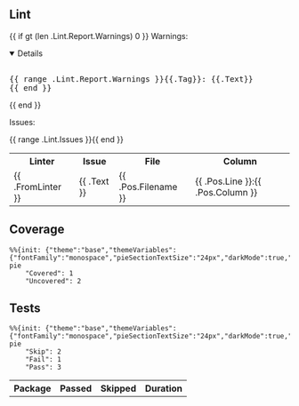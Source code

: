 ## Lint


{{ if gt (len .Lint.Report.Warnings) 0 }}
Warnings: 
<details open>
<pre> 
{{ range .Lint.Report.Warnings }}{{.Tag}}: {{.Text}}
{{ end }} 
</pre>
</details>
{{ end }}


Issues:
<table>
    <tr>
        <th>Linter</th>
        <th>Issue</th>
        <th>File</th>
        <th>Column</th>
    </tr>
    {{ range .Lint.Issues }}<tr>
        <td>{{ .FromLinter }}</td>
        <td>{{ .Text }}</td>
        <td>{{ .Pos.Filename }}</td>
        <td>{{ .Pos.Line }}:{{ .Pos.Column }}</td>
    </tr>{{ end }}
</table>


## Coverage
```mermaid
%%{init: {"theme":"base","themeVariables":{"fontFamily":"monospace","pieSectionTextSize":"24px","darkMode":true,"pie1":"#2da44e","pie2":"#cf222e","pie3":"#dbab0a"}}}%%
pie
    "Covered": 1
    "Uncovered": 2
```


## Tests
```mermaid
%%{init: {"theme":"base","themeVariables":{"fontFamily":"monospace","pieSectionTextSize":"24px","darkMode":true,"pie1":"#2da44e","pie2":"#cf222e","pie3":"#dbab0a"}}}%%
pie
    "Skip": 2
    "Fail": 1
    "Pass": 3
```
<table>
    <tr>
        <th>Package</th>
        <th>Passed</th>
        <th>Skipped</th>
        <th>Duration</th>
    </tr>
</table> 